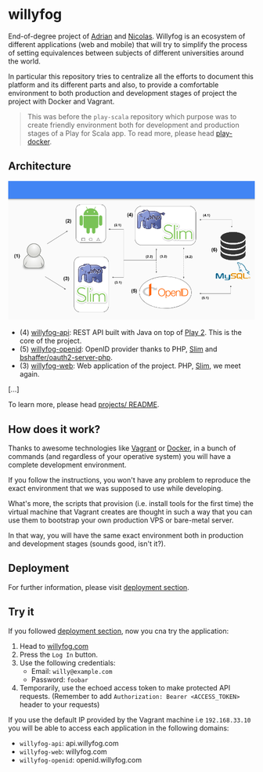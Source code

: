 willyfog
========

End-of-degree project of [Adrian](https://github.com/soutoner) and 
[Nicolas](https://github.com/soasada). Willyfog is an ecosystem of 
different applications (web and mobile) that will try to simplify the 
process of setting equivalences between subjects of different 
universities around the world.

In particular this repository tries to centralize all the efforts to 
document this platform and its different parts and also, to provide a 
comfortable environment to both production and development stages of 
project the project with Docker and Vagrant.

> This was before the `play-scala` repository which purpose was to 
create friendly environment both for development and production stages 
of a Play for Scala app. To read more, please head [play-docker](docs/play-docker.md).

## Architecture

![Architecture](docs/architecture.png)

* (4) [willyfog-api](https://github.com/popokis/willyfog-api): REST API built with Java on top of 
[Play 2](https://github.com/playframework/playframework). This is the core of the project.
* (5) [willyfog-openid](https://github.com/popokis/willyfog-openid): OpenID provider thanks to PHP, 
[Slim](https://github.com/slimphp/Slim) and 
[bshaffer/oauth2-server-php](https://github.com/bshaffer/oauth2-server-php).
* (3) [willyfog-web](https://github.com/popokis/willyfog-web): Web application of the project. PHP, [Slim](https://github.com/slimphp/Slim), we meet again.

[...]

To learn more, please head [projects/ README](projects/README.md).

## How does it work?

Thanks to awesome technologies like [Vagrant](https://www.vagrantup.com/) 
or [Docker](https://www.docker.com/), in a bunch of commands 
(and regardless of your operative system) you will have a complete development
environment.

If you follow the instructions, you won't have any problem to reproduce
the exact environment that we was supposed to use while developing.

What's more, the scripts that provision (i.e. install tools for the first time) 
the virtual machine that Vagrant creates are thought in such a way that
you can use them to bootstrap your own production VPS or bare-metal server.

In that way, you will have the same exact environment both in 
production and development stages (sounds good, isn't it?).

## Deployment

For further information, please visit [deployment section](docs/deployment.md).

## Try it

If you followed [deployment section](docs/deployment.md), now you cna try 
the application:

1. Head to [willyfog.com](http://willyfog.com)
2. Press the `Log In` button.
3. Use the following credentials:
    * Email: `willy@example.com`
    * Password: `foobar`
4. Temporarily, use the echoed access token to make protected API requests.
(Remember to add `Authorization: Bearer <ACCESS_TOKEN>` header to your requests)

If you use the default IP provided by the Vagrant machine i.e `192.168.33.10`
you will be able to access each application in the following domains:

* `willyfog-api`: api.willyfog.com
* `willyfog-web`: willyfog.com
* `willyfog-openid`: openid.willyfog.com